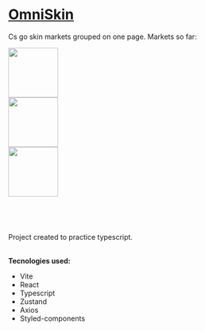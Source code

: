 # [OmniSkin](https://brunoandradebr.github.io/omniskin/)

Cs go skin markets grouped on one page.
Markets so far:
  
  [<img src="https://neshastore.com/assets/img/logo-sidebar.svg" width="100" />](https://neshastore.com/) <br>
  [<img src="https://cs.money/svg/new_logo.svg" width="100" />](https://cs.money/pt/csgo/store/) <br>
  [<img src="https://cdn-front-static.dmarket.com/prod/v1-209-3/assets/img/footer/img-dmarket-logo.svg" width="100" />](https://dmarket.com/pt/ingame-items/item-list/csgo-skins)
  
#
<br>
<br>
Project created to practice typescript.
<br>
<br>

**Tecnologies used:**
  * Vite
  * React
  * Typescript
  * Zustand
  * Axios
  * Styled-components
